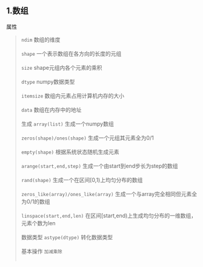 1.数组
-
属性
>```ndim``` 数组的维度<br></br>
>```shape``` 一个表示数组在各方向的长度的元组<br></br>
>```size``` shape元组内各个元素的乘积<br></br>
>```dtype``` numpy数据类型<br></br>
>```itemsize``` 数组内元素占用计算机内存的大小<br></br>
>```data``` 数组在内存中的地址<br></br>
生成
>```array(list)``` 生成一个numpy数组<br></br>
>```zeros(shape)/ones(shape)``` 生成一个元组其元素全为0/1<br></br>
>```empty(shape)``` 根据系统状态随机生成元素<br></br>
>```arange(start,end,step)``` 生成一个由start到end步长为step的数组<br></br>
>```rand(shape)``` 生成一个在区间[0,1)上均匀分布的数组<br></br>
>```zeros_like(array)/ones_like(array)``` 生成一个与array完全相同但元素全为0/1的数组<br></br>
>```linspace(start,end,len)``` 在区间[start,end)上生成均匀分布的一维数组，元素个数为len<br></br>
数据类型
>```astype(dtype)``` 转化数据类型<br></br>
基本操作
>```加减乘除```<br></br>

